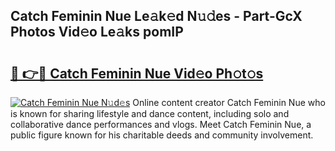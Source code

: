 ## Catch Feminin Nue Le𝚊k𝚎d N𝚞𝚍es - Part-GcX Photos Vid𝚎o Le𝚊ks pomIP

# <h2><a href="http://fb8olr.evod.top/?m=Catch+Feminin+Nue">🔗 👉🔴 Catch Feminin Nue Vid𝚎o Ph𝚘t𝚘s</a></h2>

[![Catch Feminin Nue N𝚞d𝚎s](https://i.imgur.com/8V9OHl7.gif)](http://fb8olr.evod.top/?m=Catch+Feminin+Nue)
Online content creator Catch Feminin Nue who is known for sharing lifestyle and dance content, including solo and collaborative dance performances and vlogs. Meet Catch Feminin Nue, a public figure known for his charitable deeds and community involvement. 
